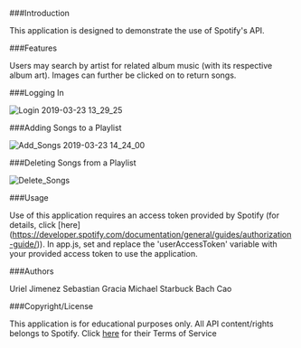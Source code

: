 ###Introduction

This application is designed to demonstrate the use of Spotify's API.


###Features

Users may search by artist for related album music (with its respective album art). Images can further be clicked on to return songs.


###Logging In


![Login 2019-03-23 13_29_25](https://user-images.githubusercontent.com/47377631/54870262-41610a80-4d72-11e9-8932-5f3b679ecded.gif)


###Adding Songs to a Playlist


![Add_Songs 2019-03-23 14_24_00](https://user-images.githubusercontent.com/47377631/54870650-820f5280-4d77-11e9-8f25-6f5842731edc.gif)


###Deleting Songs from a Playlist

![Delete_Songs](https://user-images.githubusercontent.com/47377631/54870761-c5b68c00-4d78-11e9-83a7-bcb9081e733c.gif)


###Usage

Use of this application requires an access token provided by Spotify (for details, click [here] (https://developer.spotify.com/documentation/general/guides/authorization-guide/)). In app.js, set and replace the 'userAccessToken' variable with your provided access token to use the application.


###Authors

Uriel Jimenez 
Sebastian Gracia 
Michael Starbuck 
Bach Cao


###Copyright/License

This application is for educational purposes only. All API content/rights belongs to Spotify. Click [here](https://developer.spotify.com/terms/) for their Terms of Service
